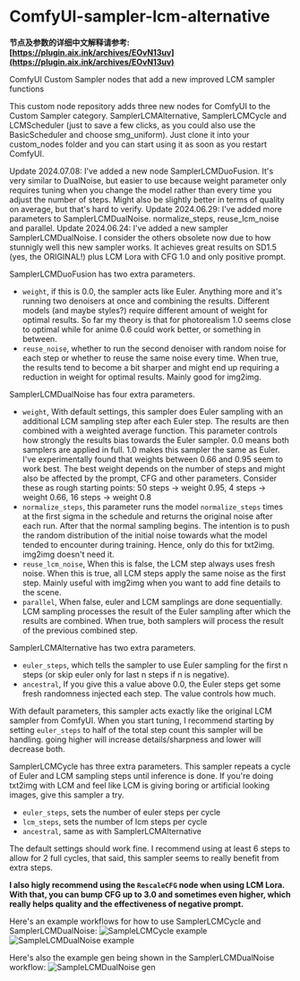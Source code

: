 # ComfyUI-sampler-lcm-alternative

**节点及参数的详细中文解释请参考: [https://plugin.aix.ink/archives/EOvN13uv](https://plugin.aix.ink/archives/EOvN13uv)**

ComfyUI Custom Sampler nodes that add a new improved LCM sampler functions

This custom node repository adds three new nodes for ComfyUI to the Custom Sampler category. SamplerLCMAlternative, SamplerLCMCycle and LCMScheduler (just to save a few clicks, as you could also use the BasicScheduler and choose smg_uniform).
Just clone it into your custom_nodes folder and you can start using it as soon as you restart ComfyUI.

Update 2024.07.08: I've added a new node SamplerLCMDuoFusion. It's very similar to DualNoise, but easier to use because weight parameter only requires tuning when you change the model rather than every time you adjust the number of steps. Might also be slightly better in terms of quality on average, but that's hard to verify. 
Update 2024.06.29: I've added more parameters to SamplerLCMDualNoise. normalize_steps, reuse_lcm_noise and parallel.
Update 2024.06.24: I've added a new sampler SamplerLCMDualNoise. I consider the others obsolete now due to how stunnigly well this new sampler works. It achieves great results on SD1.5 (yes, the ORIGINAL!) plus LCM Lora with CFG 1.0 and only positive prompt.

SamplerLCMDuoFusion has two extra parameters.
- `weight`, if this is 0.0, the sampler acts like Euler. Anything more and it's running two denoisers at once and combining the results. Different models (and maybe styles?) require different amount of weight for optimal results. So far my theory is that for photorealism 1.0 seems close to optimal while for anime 0.6 could work better, or something in between.
- `reuse_noise`, whether to run the second denoiser with random noise for each step or whether to reuse the same noise every time. When true, the results tend to become a bit sharper and might end up requiring a reduction in weight for optimal results. Mainly good for img2img.

SamplerLCMDualNoise has four extra parameters.
- `weight`, With default settings, this sampler does Euler sampling with an additional LCM sampling step after each Euler step. The results are then combined with a weighted average function. This parameter controls how strongly the results bias towards the Euler sampler. 0.0 means both samplers are applied in full. 1.0 makes this sampler the same as Euler.
  I've experimentally found that weights between 0.66 and 0.95 seem to work best. The best weight depends on the number of steps and might also be affected by the prompt, CFG and other parameters. Consider these as rough starting points: 50 steps -> weight 0.95, 4 steps -> weight 0.66, 16 steps -> weight 0.8
- `normalize_steps`, this parameter runs the model `normalize_steps` times at the first sigma in the schedule and returns the original noise after each run. After that the normal sampling begins. The intention is to push the random distribution of the initial noise towards what the model tended to encounter during training. Hence, only do this for txt2img. img2img doesn't need it.
- `reuse_lcm_noise`, When this is false, the LCM step always uses fresh noise. When this is true, all LCM steps apply the same noise as the first step. Mainly useful with img2img when you want to add fine details to the scene.
- `parallel`, When false, euler and LCM samplings are done sequentially. LCM sampling processes the result of the Euler sampling after which the results are combined. When true, both samplers will process the result of the previous combined step.

SamplerLCMAlternative has two extra parameters.
- `euler_steps`, which tells the sampler to use Euler sampling for the first n steps (or skip euler only for last n steps if n is negative).
- `ancestral`, If you give this a value above 0.0, the Euler steps get some fresh randomness injected each step. The value controls how much.

With default parameters, this sampler acts exactly like the original LCM sampler from ComfyUI. When you start tuning, I recommend starting by setting `euler_steps` to half of the total step count this sampler will be handling. going higher will increase details/sharpness and lower will decrease both.

SamplerLCMCycle has three extra parameters. This sampler repeats a cycle of Euler and LCM sampling steps until inference is done.
If you're doing txt2img with LCM and feel like LCM is giving boring or artificial looking images, give this sampler a try.
- `euler_steps`, sets the number of euler steps per cycle
- `lcm_steps`, sets the number of lcm steps per cycle
- `ancestral`, same as with SamplerLCMAlternative

The default settings should work fine. I recommend using at least 6 steps to allow for 2 full cycles, that said, this sampler seems to really benefit from extra steps.

**I also higly recommend using the `RescaleCFG` node when using LCM Lora. With that, you can bump CFG up to 3.0 and sometimes even higher, which really helps quality and the effectiveness of negative prompt.**

Here's an example workflows for how to use SamplerLCMCycle and SamplerLCMDualNoise:
![SampleLCMCycle example](SamplerLCMCycle-workflow.png)
![SampleLCMDualNoise example](SamplerLCMDualNoise-workflow.png)

Here's also the example gen being shown in the SamplerLCMDualNoise workflow:
![SampleLCMDualNoise gen](SamplerLCMDualNoise-1.png)
